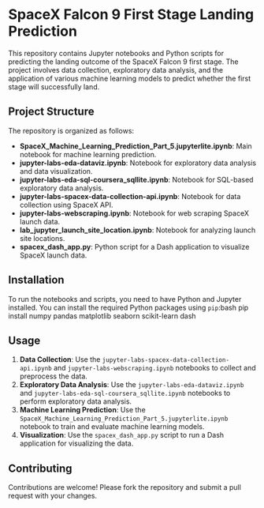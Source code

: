 # SpaceX Falcon 9 First Stage Landing Prediction

This repository contains Jupyter notebooks and Python scripts for predicting the landing outcome of the SpaceX Falcon 9 first stage. The project involves data collection, exploratory data analysis, and the application of various machine learning models to predict whether the first stage will successfully land.

## Project Structure

The repository is organized as follows:

- **SpaceX_Machine_Learning_Prediction_Part_5.jupyterlite.ipynb**: Main notebook for machine learning prediction.
- **jupyter-labs-eda-dataviz.ipynb**: Notebook for exploratory data analysis and data visualization.
- **jupyter-labs-eda-sql-coursera_sqllite.ipynb**: Notebook for SQL-based exploratory data analysis.
- **jupyter-labs-spacex-data-collection-api.ipynb**: Notebook for data collection using SpaceX API.
- **jupyter-labs-webscraping.ipynb**: Notebook for web scraping SpaceX launch data.
- **lab_jupyter_launch_site_location.ipynb**: Notebook for analyzing launch site locations.
- **spacex_dash_app.py**: Python script for a Dash application to visualize SpaceX launch data.

## Installation

To run the notebooks and scripts, you need to have Python and Jupyter installed. You can install the required Python packages using `pip`:bash
pip install numpy pandas matplotlib seaborn scikit-learn dash

## Usage

1. **Data Collection**: Use the `jupyter-labs-spacex-data-collection-api.ipynb` and `jupyter-labs-webscraping.ipynb` notebooks to collect and preprocess the data.
2. **Exploratory Data Analysis**: Use the `jupyter-labs-eda-dataviz.ipynb` and `jupyter-labs-eda-sql-coursera_sqllite.ipynb` notebooks to perform exploratory data analysis.
3. **Machine Learning Prediction**: Use the `SpaceX_Machine_Learning_Prediction_Part_5.jupyterlite.ipynb` notebook to train and evaluate machine learning models.
4. **Visualization**: Use the `spacex_dash_app.py` script to run a Dash application for visualizing the data.

## Contributing

Contributions are welcome! Please fork the repository and submit a pull request with your changes.
